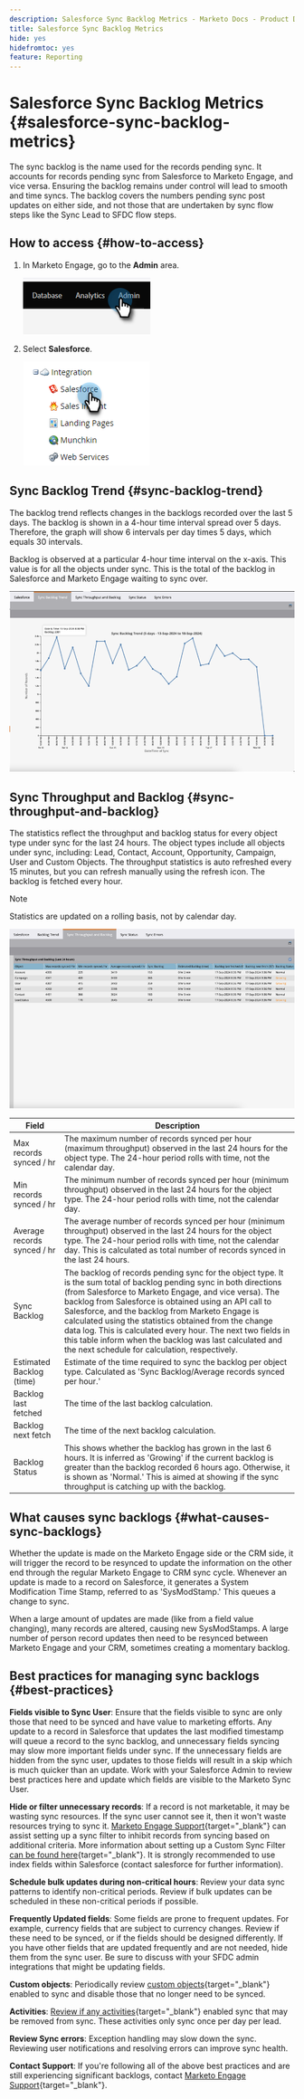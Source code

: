 ```yaml
---
description: Salesforce Sync Backlog Metrics - Marketo Docs - Product Documentation
title: Salesforce Sync Backlog Metrics
hide: yes
hidefromtoc: yes
feature: Reporting
---
```

# Salesforce Sync Backlog Metrics  {#salesforce-sync-backlog-metrics}

The sync backlog is the name used for the records pending sync. It accounts for records pending sync from Salesforce to Marketo Engage, and vice versa. Ensuring the backlog remains under control will lead to smooth and time syncs. The backlog covers the numbers pending sync post updates on either side, and not those that are undertaken by sync flow steps like the Sync Lead to SFDC flow steps.

## How to access {#how-to-access}

1. In Marketo Engage, go to the **Admin** area.

   ![](assets/salesforce-sync-backlog-metrics-1.png)

1. Select **Salesforce**.

   ![](assets/salesforce-sync-backlog-metrics-2.png)

## Sync Backlog Trend {#sync-backlog-trend}

The backlog trend reflects changes in the backlogs recorded over the last 5 days. The backlog is shown in a 4-hour time interval spread over 5 days. Therefore, the graph will show 6 intervals per day times 5 days, which equals 30 intervals.

Backlog is observed at a particular 4-hour time interval on the x-axis. This value is for all the objects under sync. This is the total of the backlog in Salesforce and Marketo Engage waiting to sync over.

   ![](assets/salesforce-sync-backlog-metrics-3.png)

## Sync Throughput and Backlog {#sync-throughput-and-backlog}

The statistics reflect the throughput and backlog status for every object type under sync for the last 24 hours. The object types include all objects under sync, including: Lead, Contact, Account, Opportunity, Campaign, User and Custom Objects. The throughput statistics is auto refreshed every 15 minutes, but you can refresh manually using the refresh icon. The backlog is fetched every hour.

   >[!NOTE]
   >
   >Statistics are updated on a rolling basis, not by calendar day.

   ![](assets/salesforce-sync-backlog-metrics-4.png)

<table><thead>
  <tr>
    <th>Field</th>
    <th>Description</th>
  </tr></thead>
<tbody>
  <tr>
    <td>Max records synced / hr</td>
    <td>The maximum number of records synced per hour (maximum throughput) observed in the last 24 hours for the object type. The 24-hour period rolls with time, not the calendar day.</td>
  </tr>
  <tr>
    <td>Min records synced / hr</td>
    <td>The minimum number of records synced per hour (minimum throughput) observed in the last 24 hours for the object type. The 24-hour period rolls with time, not the calendar day.</td>
  </tr>
  <tr>
    <td>Average records synced / hr</td>
    <td>The average number of records synced per hour (minimum throughput) observed in the last 24 hours for the object type. The 24-hour period rolls with time, not the calendar day. This is calculated as total number of records synced in the last 24 hours.</td>
  </tr>
  <tr>
    <td>Sync Backlog</td>
    <td>The backlog of records pending sync for the object type. It is the sum total of backlog pending sync in both directions (from Salesforce to Marketo Engage, and vice versa). The backlog from Salesforce is obtained using an API call to Salesforce, and the backlog from Marketo Engage is calculated using the statistics obtained from the change data log. This is calculated every hour. The next two fields in this table inform when the backlog was last calculated and the next schedule for calculation, respectively.</td>
  </tr>
  <tr>
    <td>Estimated Backlog (time)</td>
    <td>Estimate of the time required to sync the backlog per object type. Calculated as 'Sync Backlog/Average records synced per hour.'</td>
  </tr>
  <tr>
    <td>Backlog last fetched</td>
    <td>The time of the last backlog calculation.</td>
  </tr>
  <tr>
    <td>Backlog next fetch</td>
    <td>The time of the next backlog calculation.</td>
  </tr>
  <tr>
    <td>Backlog Status</td>
    <td>This shows whether the backlog has grown in the last 6 hours. It is inferred as 'Growing' if the current backlog is greater than the backlog recorded 6 hours ago. Otherwise, it is shown as 'Normal.' This is aimed at showing if the sync throughput is catching up with the backlog.</td>
  </tr>
</tbody></table>

## What causes sync backlogs {#what-causes-sync-backlogs}

Whether the update is made on the Marketo Engage side or the CRM side, it will trigger the record to be resynced to update the information on the other end through the regular Marketo Engage to CRM sync cycle. Whenever an update is made to a record on Salesforce, it generates a System Modification Time Stamp, referred to as 'SysModStamp.' This queues a change to sync.

When a large amount of updates are made (like from a field value changing), many records are altered, causing new SysModStamps. A large number of person record updates then need to be resynced between Marketo Engage and your CRM, sometimes creating a momentary backlog. 

## Best practices for managing sync backlogs {#best-practices}

**Fields visible to Sync User**: Ensure that the fields visible to sync are only those that need to be synced and have value to marketing efforts. Any update to a record in Salesforce that updates the last modified timestamp will queue a record to the sync backlog, and unnecessary fields syncing may slow more important fields under sync. If the unnecessary fields are hidden from the sync user, updates to those fields will result in a skip which is much quicker than an update. Work with your Salesforce Admin to review best practices here and update which fields are visible to the Marketo Sync User.

**Hide or filter unnecessary records**: If a record is not marketable, it may be wasting sync resources. If the sync user cannot see it, then it won't waste resources trying to sync it. [Marketo Engage Support](https://nation.marketo.com/t5/support/ct-p/Support#_blank){target="_blank"} can assist setting up a sync filter to inhibit records from syncing based on additional criteria. More information about setting up a Custom Sync Filter [can be found here](https://nation.marketo.com/t5/product-blogs/instructions-for-creating-a-custom-sync-rule/ba-p/242758){target="_blank"}. It is strongly recommended to use index fields within Salesforce (contact salesforce for further information).

**Schedule bulk updates during non-critical hours**: Review your data sync patterns to identify non-critical periods. Review if bulk updates can be scheduled in these non-critical periods if possible.

**Frequently Updated fields**: Some fields are prone to frequent updates. For example, currency fields that are subject to currency changes. Review if these need to be synced, or if the fields should be designed differently. If you have other fields that are updated frequently and are not needed, hide them from the sync user. Be sure to discuss with your SFDC admin integrations that might be updating fields.

**Custom objects**: Periodically review [custom objects](https://experienceleague.adobe.com/en/docs/marketo/using/product-docs/crm-sync/salesforce-sync/sfdc-sync-details/sfdc-sync-custom-object-sync){target="_blank"} enabled to sync and disable those that no longer need to be synced.

**Activities**: [Review if any activities](https://experienceleague.adobe.com/en/docs/marketo/using/product-docs/crm-sync/salesforce-sync/setup/optional-steps/customize-activities-sync){target="_blank"} enabled sync that may be removed from sync.  These activities only sync once per day per lead. 

**Review Sync errors**: Exception handling may slow down the sync. Reviewing user notifications and resolving errors can improve sync health.

**Contact Support**: If you're following all of the above best practices and are still experiencing significant backlogs, contact [Marketo Engage Support](https://nation.marketo.com/t5/support/ct-p/Support#_blank){target="_blank"}.
